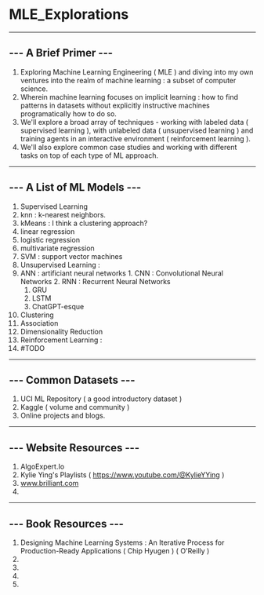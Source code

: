 # MLE_Explorations

----------------------
--- A Brief Primer ---
----------------------
1. Exploring Machine Learning Engineering ( MLE ) and diving into my own ventures into the realm of machine learning : a subset of computer science.
2. Wherein machine learning focuses on implicit learning : how to find patterns in datasets without explicitly instructive machines programatically how to do so.
3. We'll explore a broad array of techniques - working with labeled data ( supervised learning ), with unlabeled data ( unsupervised learning ) and training agents in an interactive environment ( reinforcement learning ).
4. We'll also explore common case studies and working with different tasks on top of each type of ML approach.

---------------------------
--- A List of ML Models ---
---------------------------
1. Supervised Learning
  1. knn : k-nearest neighbors.
  2. kMeans : I think a clustering approach?
  3. linear regression
  4. logistic regression
  5. multivariate regression
  6. SVM : support vector machines
2. Unsupervised Learning :
  1. ANN : artificiant neural networks
    1. CNN : Convolutional Neural Networks
    2. RNN : Recurrent Neural Networks
      1. GRU
      2. LSTM
      3. ChatGPT-esque
  2. Clustering
  3. Association
  4. Dimensionality Reduction
4. Reinforcement Learning :
  1. #TODO

-----------------------
--- Common Datasets ---
-----------------------
1. UCI ML Repository ( a good introductory dataset )
2. Kaggle ( volume and community )
3. Online projects and blogs.

-------------------------
--- Website Resources ---
-------------------------
1. AlgoExpert.Io
2. Kylie Ying's Playlists ( https://www.youtube.com/@KylieYYing )
3. www.brilliant.com
4. 

----------------------
--- Book Resources ---
----------------------
1. Designing Machine Learning Systems : An Iterative Process for Production-Ready Applications ( Chip Hyugen ) ( O'Reilly )
2. 
3. 
4.
5. 
